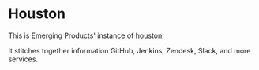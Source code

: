 # Houston

This is Emerging Products' instance of [houston](https://github.com/houston/houston-core).

It stitches together information GitHub, Jenkins, Zendesk, Slack, and more services.

